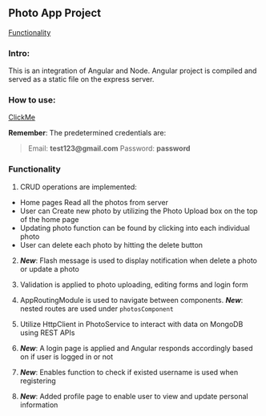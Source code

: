 ## Photo App Project
[Functionality](#functionality)

### Intro:
This is an integration of Angular and Node. Angular project is compiled and served as a static file on the express server.

### How to use:
[ClickMe](http://137.184.72.12:8000/)

__Remember__: The predetermined credentials are:
> Email: __test123@gmail.com__
> Password: __password__

<h3 id="functionality">Functionality</h3>

1. CRUD operations are implemented:
 + Home pages Read all the photos from server
 + User can Create new photo by utilizing the Photo Upload box on the top of the home page
 + Updating photo function can be found by clicking into each individual photo
 + User can delete each photo by hitting the delete button

2. ___New___: Flash message is used to display notification when delete a photo or update a photo

3. Validation is applied to photo uploading, editing forms and login form

4. AppRoutingModule is used to navigate between components. ___New___: nested routes are used under ```photosComponent```

5. Utilize HttpClient in PhotoService to interact with data on MongoDB using REST APIs

6. ___New___: A login page is applied and Angular responds accordingly based on if user is logged in or not

7. ___New___: Enables function to check if existed username is used when registering

8. ___New___: Added profile page to enable user to view and update personal information
